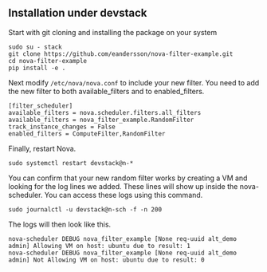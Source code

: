 Installation under devstack
---------------------------
Start with git cloning and installing the package on your system
```
sudo su - stack
git clone https://github.com/eandersson/nova-filter-example.git
cd nova-filter-example
pip install -e .
```

Next modify `/etc/nova/nova.conf` to include your new filter. You need to add the new filter to both available_filters and to enabled_filters.

```
[filter_scheduler]
available_filters = nova.scheduler.filters.all_filters
available_filters = nova_filter_example.RandomFilter
track_instance_changes = False
enabled_filters = ComputeFilter,RandomFilter
```

Finally, restart Nova.
```
sudo systemctl restart devstack@n-*
```

You can confirm that your new random filter works by creating a VM and looking for the log lines we added. These lines will show up inside the nova-scheduler. You can access these logs using this command.
```
sudo journalctl -u devstack@n-sch -f -n 200
```
The logs will then look like this.
```
nova-scheduler DEBUG nova_filter_example [None req-uuid alt_demo admin] Allowing VM on host: ubuntu due to result: 1
nova-scheduler DEBUG nova_filter_example [None req-uuid alt_demo admin] Not Allowing VM on host: ubuntu due to result: 0
```
